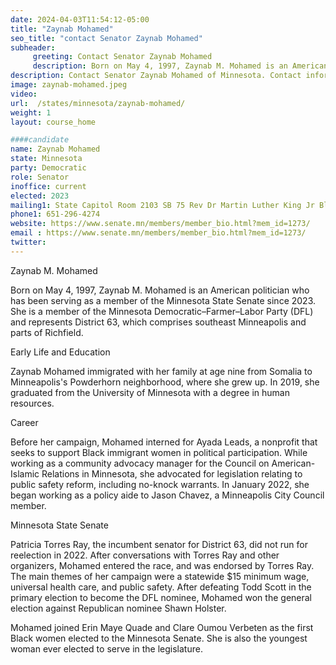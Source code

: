 ```yaml
---
date: 2024-04-03T11:54:12-05:00
title: "Zaynab Mohamed"
seo_title: "contact Senator Zaynab Mohamed"
subheader:
     greeting: Contact Senator Zaynab Mohamed
     description: Born on May 4, 1997, Zaynab M. Mohamed is an American politician who has been serving as a member of the Minnesota State Senate since 2023. She is a member of the Minnesota Democratic–Farmer–Labor Party (DFL) and represents District 63, which comprises southeast Minneapolis and parts of Richfield.
description: Contact Senator Zaynab Mohamed of Minnesota. Contact information for Zaynab Mohamed includes email address, phone number, and mailing address.
image: zaynab-mohamed.jpeg
video:
url:  /states/minnesota/zaynab-mohamed/
weight: 1
layout: course_home

####candidate
name: Zaynab Mohamed
state: Minnesota
party: Democratic
role: Senator
inoffice: current
elected: 2023
mailing1: State Capitol Room 2103 SB 75 Rev Dr Martin Luther King Jr Blvd St. Paul, MN 55155-1606
phone1: 651-296-4274
website: https://www.senate.mn/members/member_bio.html?mem_id=1273/
email : https://www.senate.mn/members/member_bio.html?mem_id=1273/
twitter:
---
```


Zaynab M. Mohamed

Born on May 4, 1997, Zaynab M. Mohamed is an American politician who has been serving as a member of the Minnesota State Senate since 2023. She is a member of the Minnesota Democratic–Farmer–Labor Party (DFL) and represents District 63, which comprises southeast Minneapolis and parts of Richfield.

Early Life and Education

Zaynab Mohamed immigrated with her family at age nine from Somalia to Minneapolis's Powderhorn neighborhood, where she grew up. In 2019, she graduated from the University of Minnesota with a degree in human resources.

Career

Before her campaign, Mohamed interned for Ayada Leads, a nonprofit that seeks to support Black immigrant women in political participation. While working as a community advocacy manager for the Council on American-Islamic Relations in Minnesota, she advocated for legislation relating to public safety reform, including no-knock warrants. In January 2022, she began working as a policy aide to Jason Chavez, a Minneapolis City Council member.

Minnesota State Senate

Patricia Torres Ray, the incumbent senator for District 63, did not run for reelection in 2022. After conversations with Torres Ray and other organizers, Mohamed entered the race, and was endorsed by Torres Ray. The main themes of her campaign were a statewide $15 minimum wage, universal health care, and public safety. After defeating Todd Scott in the primary election to become the DFL nominee, Mohamed won the general election against Republican nominee Shawn Holster.

Mohamed joined Erin Maye Quade and Clare Oumou Verbeten as the first Black women elected to the Minnesota Senate. She is also the youngest woman ever elected to serve in the legislature.
